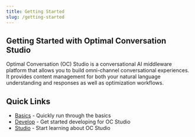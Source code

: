 ```yaml
---
title: Getting Started
slug: /getting-started
---
```


## Getting Started with Optimal Conversation Studio

Optimal Conversation (OC) Studio is a conversational AI middleware platform that allows you to build omni-channel conversational experiences.  It provides content management for both your natural language understanding and responses as well as optimization workflows.

## Quick Links

* [Basics](./basics/basics-conversational-ai) - Quickly run through the basics
* [Develop](./development/overview.md) - Get started developing for OC Studio
* [Studio](./studio/architectures.md) - Start learning about OC Studio

